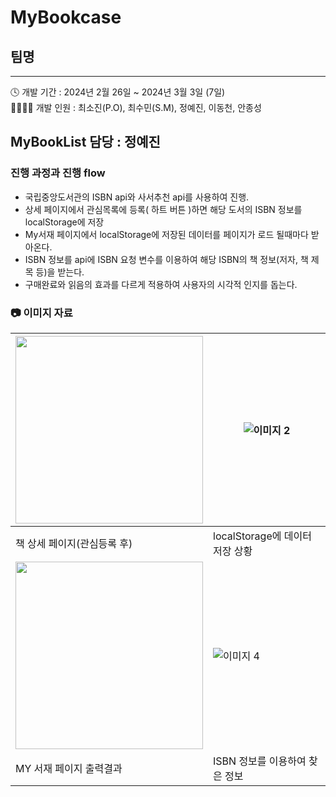 # MyBookcase
## 팀명
---
🕓 개발 기간 : 2024년 2월 26일 ~ 2024년 3월 3일 (7일)  
👨‍👩‍👧‍👦 개발 인원 : 최소진(P.O), 최수민(S.M), 정예진, 이동천, 안종성







## MyBookList 담당 : 정예진

### 진행 과정과 진행 flow
* 국립중앙도서관의 ISBN api와 사서추천 api를 사용하여 진행.
* 상세 페이지에서 관심목록에 등록( 하트 버튼 )하면 해당 도서의 ISBN 정보를 localStorage에 저장
* My서재 페이지에서 localStorage에 저장된 데이터를 페이지가 로드 될때마다 받아온다.
* ISBN 정보를 api에 ISBN 요청 변수를 이용하여 해당 ISBN의 책 정보(저자, 책 제목 등)을 받는다.
* 구매완료와 읽음의 효과를 다르게 적용하여 사용자의 시각적 인지를 돕는다.

### 📷 이미지 자료 
| <img src="https://github.com/nimxxs/MyBookcase/assets/112992178/a20effcb-70bf-4f3c-98b6-3c16449f69c4" width = "300"> | ![이미지 2](https://github.com/nimxxs/MyBookcase/assets/112992178/da410dbe-a5d0-4ffc-b359-e0628c353ce8)|
|--------|--------|
| 책 상세 페이지(관심등록 후) | localStorage에 데이터 저장 상황|
| <img src="https://github.com/nimxxs/MyBookcase/assets/112992178/1a828473-a784-4d21-91ab-5b1d8966cca4" width = "300"> | ![이미지 4](https://github.com/nimxxs/MyBookcase/assets/112992178/e2e6c67d-51b4-4a0e-9fe0-7108f605b5a6)|
| MY 서재 페이지 출력결과 | ISBN 정보를 이용하여 찾은 정보|



